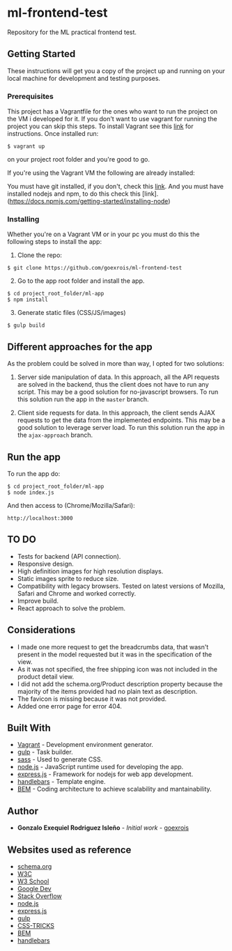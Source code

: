 # ml-frontend-test
Repository for the ML practical frontend test.

## Getting Started

These instructions will get you a copy of the project up and running on your local machine for development and testing purposes. 

### Prerequisites

This project has a Vagrantfile for the ones who want to run the project on the VM i developed for it. If you don't want to use vagrant for running the project you can skip this steps. 
To install Vagrant see this [link](https://www.vagrantup.com/docs/installation/) for instructions.
Once installed run:

```
$ vagrant up 
```

on your project root folder and you're good to go. 

If you're using the Vagrant VM the following are already installed:

You must have git installed, if you don't, check this [link](https://git-scm.com/book/en/v2/Getting-Started-Installing-Git).
And you must have installed nodejs and npm, to do this check this [link].(https://docs.npmjs.com/getting-started/installing-node)


### Installing

Whether you're on a Vagrant VM or in your pc you must do this the following steps to install the app:

1. Clone the repo:
```
$ git clone https://github.com/goexrois/ml-frontend-test
```
2. Go to the app root folder and install the app.

```
$ cd project_root_folder/ml-app
$ npm install
```
3. Generate static files (CSS/JS/images)

```
$ gulp build 
```
## Different approaches for the app
As the problem could be solved in more than way, I opted for two solutions: 

1. Server side manipulation of data. In this approach, all the API requests are solved in the backend, thus the client
does not have to run any script. This may be a good solution for no-javascript browsers.
To run this solution run the app in the `master` branch.

2. Client side requests for data. In this approach, the client sends AJAX requests to get the data from the implemented endpoints. This may be a good solution to leverage server load.
To run this solution run the app in the `ajax-approach` branch.

## Run the app

To run the app do: 

```
$ cd project_root_folder/ml-app
$ node index.js
```

And then access to (Chrome/Mozilla/Safari): 

```
http://localhost:3000
```
## TO DO 

* Tests for backend (API connection).
* Responsive design.
* High definition images for high resolution displays.
* Static images sprite to reduce size. 
* Compatibility with legacy browsers. Tested on latest versions of Mozilla, Safari and Chrome and worked correctly.
* Improve build.
* React approach to solve the problem.

## Considerations

* I made one more request to get the breadcrumbs data, that wasn't present in the model requested but it was in the specification of the view.
* As it was not specified, the free shipping icon was not included in the product detail view. 
* I did not add the schema.org/Product description property because the majority of the items provided
had no plain text as description. 
* The favicon is missing because it was not provided.
* Added one error page for error 404. 

## Built With

* [Vagrant](https://www.vagrantup.com/) - Development environment generator.
* [gulp](http://gulpjs.com/) - Task builder.
* [sass](http://sass-lang.com/) - Used to generate CSS.
* [node.js](https://nodejs.org/) - JavaScript runtime used for developing the app.
* [express.js](http://expressjs.com/) - Framework for nodejs for web app development.
* [handlebars](http://handlebarsjs.com/) - Template engine.
* [BEM](https://en.bem.info/) - Coding architecture to achieve scalability and mantainability.

## Author

* **Gonzalo Exequiel Rodriguez Isleño** - *Initial work* - [goexrois](https://github.com/goexrois)

## Websites used as reference

* [schema.org](https://schema.org)
* [W3C](https://www.w3.org/)
* [W3 School](https://www.w3schools.com/)
* [Google Dev](https://developers.google.com/)
* [Stack Overflow](https://stackoverflow.com/)
* [node.js](https://nodejs.org/)
* [express.js](http://expressjs.com/)
* [gulp](http://gulpjs.com/)
* [CSS-TRICKS](https://css-tricks.com/)
* [BEM](https://en.bem.info/) 
* [handlebars](http://handlebarsjs.com/)
